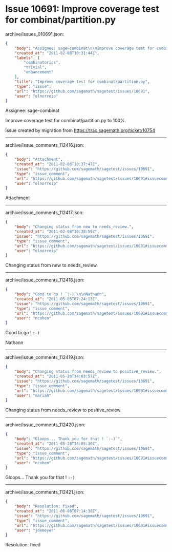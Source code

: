 # Issue 10691: Improve coverage test for combinat/partition.py

archive/issues_010691.json:
```json
{
    "body": "Assignee: sage-combinat\n\nImprove coverage test for combinat/partition.py to 100%.\n\n\nIssue created by migration from https://trac.sagemath.org/ticket/10754\n\n",
    "created_at": "2011-02-08T10:31:44Z",
    "labels": [
        "combinatorics",
        "trivial",
        "enhancement"
    ],
    "title": "Improve coverage test for combinat/partition.py",
    "type": "issue",
    "url": "https://github.com/sagemath/sagetest/issues/10691",
    "user": "elnorreip"
}
```
Assignee: sage-combinat

Improve coverage test for combinat/partition.py to 100%.


Issue created by migration from https://trac.sagemath.org/ticket/10754





---

archive/issue_comments_112416.json:
```json
{
    "body": "Attachment",
    "created_at": "2011-02-08T10:37:47Z",
    "issue": "https://github.com/sagemath/sagetest/issues/10691",
    "type": "issue_comment",
    "url": "https://github.com/sagemath/sagetest/issues/10691#issuecomment-112416",
    "user": "elnorreip"
}
```

Attachment



---

archive/issue_comments_112417.json:
```json
{
    "body": "Changing status from new to needs_review.",
    "created_at": "2011-02-08T10:38:59Z",
    "issue": "https://github.com/sagemath/sagetest/issues/10691",
    "type": "issue_comment",
    "url": "https://github.com/sagemath/sagetest/issues/10691#issuecomment-112417",
    "user": "elnorreip"
}
```

Changing status from new to needs_review.



---

archive/issue_comments_112418.json:
```json
{
    "body": "Good to go ! `:-)`\n\nNathann",
    "created_at": "2011-05-05T07:24:13Z",
    "issue": "https://github.com/sagemath/sagetest/issues/10691",
    "type": "issue_comment",
    "url": "https://github.com/sagemath/sagetest/issues/10691#issuecomment-112418",
    "user": "ncohen"
}
```

Good to go ! `:-)`

Nathann



---

archive/issue_comments_112419.json:
```json
{
    "body": "Changing status from needs_review to positive_review.",
    "created_at": "2011-05-20T14:03:57Z",
    "issue": "https://github.com/sagemath/sagetest/issues/10691",
    "type": "issue_comment",
    "url": "https://github.com/sagemath/sagetest/issues/10691#issuecomment-112419",
    "user": "mariah"
}
```

Changing status from needs_review to positive_review.



---

archive/issue_comments_112420.json:
```json
{
    "body": "Gloops... Thank you for that ! `:-)`",
    "created_at": "2011-05-20T14:05:30Z",
    "issue": "https://github.com/sagemath/sagetest/issues/10691",
    "type": "issue_comment",
    "url": "https://github.com/sagemath/sagetest/issues/10691#issuecomment-112420",
    "user": "ncohen"
}
```

Gloops... Thank you for that ! `:-)`



---

archive/issue_comments_112421.json:
```json
{
    "body": "Resolution: fixed",
    "created_at": "2011-06-08T07:14:38Z",
    "issue": "https://github.com/sagemath/sagetest/issues/10691",
    "type": "issue_comment",
    "url": "https://github.com/sagemath/sagetest/issues/10691#issuecomment-112421",
    "user": "jdemeyer"
}
```

Resolution: fixed
